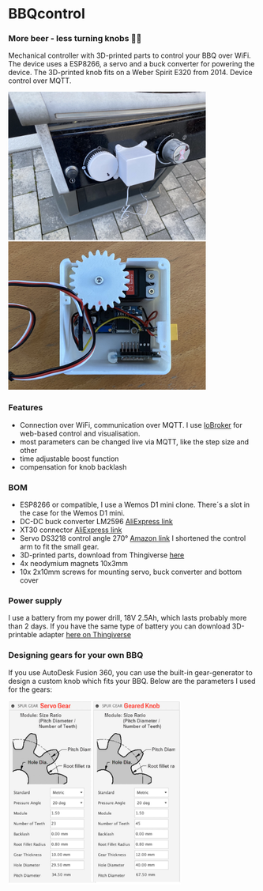 # BBQcontrol
### More beer - less turning knobs 🍺🤪

Mechanical controller with 3D-printed parts to control your BBQ over WiFi. The device uses a ESP8266, a servo and a buck converter for powering the device. The 3D-printed knob fits on a Weber Spirit E320 from 2014. Device control over MQTT.

<img src="Doc/bbq.jpeg" width="400"> <img src="Doc/internals.jpeg" width="400">

### Features
- Connection over WiFi, communication over MQTT. I use [IoBroker](https://www.iobroker.net) for web-based control and visualisation.
- most parameters can be changed live via MQTT, like the step size and other
- time adjustable boost function
- compensation for knob backlash

### BOM
- ESP8266 or compatible, I use a Wemos D1 mini clone. There´s a slot in the case for the Wemos D1 mini.
- DC-DC buck converter LM2596 [AliExpress link](https://www.aliexpress.com/item/32792186556.html?spm=a2g0s.9042311.0.0.27424c4dV3YrsG)
- XT30 connector [AliExpress link](https://www.aliexpress.com/item/32773333544.html?spm=a2g0s.9042311.0.0.27424c4dV3YrsG)
- Servo DS3218 control angle 270° [Amazon link](https://www.amazon.de/gp/product/B07Q65JY1K/ref=ppx_yo_dt_b_asin_title_o04_s00?ie=UTF8&psc=1) I shortened the control arm to fit the small gear.
- 3D-printed parts, download from Thingiverse [here](https://www.thingiverse.com/thing:4780922)
- 4x neodymium magnets 10x3mm
- 10x 2x10mm screws for mounting servo, buck converter and bottom cover


### Power supply
I use a battery from my power drill, 18V 2.5Ah, which lasts probably more than 2 days.  If you have the same type of battery you can download 3D-printable adapter [here on Thingiverse](https://www.thingiverse.com/thing:4244545)

### Designing gears for your own BBQ
If you use AutoDesk Fusion 360, you can use the built-in gear-generator to design a custom knob which fits your BBQ. Below are the parameters I used for the gears:

<img src="Doc/GearGenerator.jpg" width="350">

